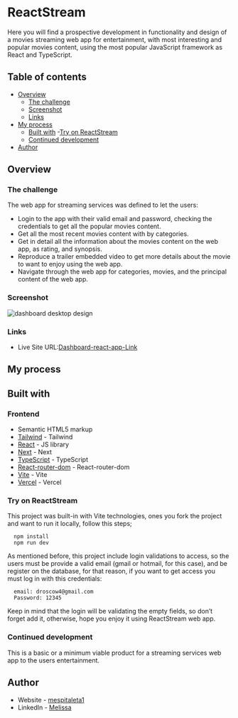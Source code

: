 # ReactStream

Here you will find a prospective development in functionality and design of a movies streaming web app for entertainment, with most interesting and popular movies content, using the most popular JavaScript framework as React and TypeScript.

## Table of contents

- [Overview](#overview)
  - [The challenge](#the-challenge)
  - [Screenshot](#screenshot)
  - [Links](#links)
- [My process](#my-process)
  - [Built with](#built-with) -[Try on ReactStream](#try-on-ReactStream)
  - [Continued development](#continued-development)
- [Author](#author)

## Overview

### The challenge

The web app for streaming services was defined to let the users:

- Login to the app with their valid email and password, checking the credentials to get all the popular movies content.
- Get all the most recent movies content with by categories.
- Get in detail all the information about the movies content on the web app, as rating, and synopsis.
- Reproduce a trailer embedded video to get more details about the movie to want to enjoy using the web app.
- Navigate through the web app for categories, movies, and the principal content of the web app.

### Screenshot

![dashboard desktop design]()

### Links

- Live Site URL:[Dashboard-react-app-Link]()

## My process

## Built with

### Frontend

- Semantic HTML5 markup
- [Tailwind](https://tailwindcss.com/) - Tailwind
- [React](https://reactjs.org/) - JS library
- [Next](https://nextjs.org/) - Next
- [TypeScript](https://www.typescriptlang.org/docs/) - TypeScript
- [React-router-dom](https://reactrouter.com/en/main) - React-router-dom
- [Vite](https://vitejs.dev/) - Vite
- [Vercel](https://vercel.com/docs/getting-started-with-vercel) - Vercel

### Try on ReactStream

This project was built-in with Vite technologies, ones you fork the project and want to run it locally, follow this steps;

      npm install
      npm run dev

As mentioned before, this project include login validations to access, so the users must be provide a valid email (gmail or hotmail, for this case), and be register on the database, for that reason, if you want to get access you must log in with this credentials:

      email: droscow4@gmail.com
      Password: 12345

Keep in mind that the login will be validating the empty fields, so don’t forget add it, otherwise, hope you enjoy it using ReactStream web app.

### Continued development

This is a basic or a minimum viable product for a streaming services web app to the users entertainment.

## Author

- Website - [mespitaleta1](https://mespitaleta1.github.io/portfolio/)
- LinkedIn - [Melissa](https://www.linkedin.com/in/melissa-espitaleta-267b90124/)
